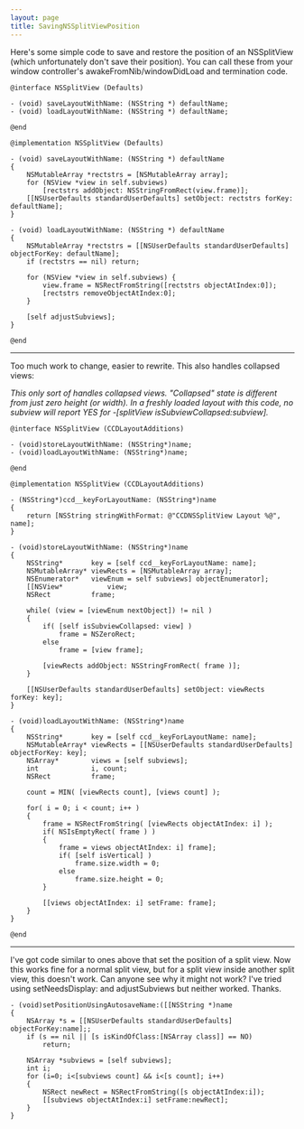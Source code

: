 ```yaml
---
layout: page
title: SavingNSSplitViewPosition
---
```


Here's some simple code to save and restore the position of an NSSplitView (which unfortunately don't save their position). You can call these from your window controller's awakeFromNib/windowDidLoad and termination code.

    @interface NSSplitView (Defaults)
    
    - (void) saveLayoutWithName: (NSString *) defaultName;
    - (void) loadLayoutWithName: (NSString *) defaultName;
    
    @end
    
    @implementation NSSplitView (Defaults)
    
    - (void) saveLayoutWithName: (NSString *) defaultName
    {
        NSMutableArray *rectstrs = [NSMutableArray array];
        for (NSView *view in self.subviews)
            [rectstrs addObject: NSStringFromRect(view.frame)];
        [[NSUserDefaults standardUserDefaults] setObject: rectstrs forKey: defaultName];
    }
    
    - (void) loadLayoutWithName: (NSString *) defaultName
    {
        NSMutableArray *rectstrs = [[NSUserDefaults standardUserDefaults] objectForKey: defaultName];
        if (rectstrs == nil) return;
    
        for (NSView *view in self.subviews) {
            view.frame = NSRectFromString([rectstrs objectAtIndex:0]);
            [rectstrs removeObjectAtIndex:0];
        }
        
        [self adjustSubviews];
    }
    
    @end

----

Too much work to change, easier to rewrite. This also handles collapsed views:

*This only sort of handles collapsed views.  "Collapsed" state is different from just zero height (or width).  In a freshly loaded layout with this code, no subview will report YES for -[splitView isSubviewCollapsed:subview].*

    @interface NSSplitView (CCDLayoutAdditions)
    
    - (void)storeLayoutWithName: (NSString*)name;
    - (void)loadLayoutWithName: (NSString*)name;
    
    @end    
    
    @implementation NSSplitView (CCDLayoutAdditions)
    
    - (NSString*)ccd__keyForLayoutName: (NSString*)name
    {
    	return [NSString stringWithFormat: @"CCDNSSplitView Layout %@", name];
    }
    
    - (void)storeLayoutWithName: (NSString*)name
    {
    	NSString*		key = [self ccd__keyForLayoutName: name];
    	NSMutableArray*	viewRects = [NSMutableArray array];
    	NSEnumerator*	viewEnum = self subviews] objectEnumerator];
    	[[NSView*			view;
    	NSRect			frame;
    	
    	while( (view = [viewEnum nextObject]) != nil )
    	{
    		if( [self isSubviewCollapsed: view] )
    			frame = NSZeroRect;
    		else
    			frame = [view frame];
    			
    		[viewRects addObject: NSStringFromRect( frame )];
    	}
    	
    	[[NSUserDefaults standardUserDefaults] setObject: viewRects forKey: key];
    }
    
    - (void)loadLayoutWithName: (NSString*)name
    {
    	NSString*		key = [self ccd__keyForLayoutName: name];
    	NSMutableArray*	viewRects = [[NSUserDefaults standardUserDefaults] objectForKey: key];
    	NSArray*		views = [self subviews];
    	int				i, count;
    	NSRect			frame;
    		
    	count = MIN( [viewRects count], [views count] );
    	
    	for( i = 0; i < count; i++ )
    	{
    		frame = NSRectFromString( [viewRects objectAtIndex: i] );
    		if( NSIsEmptyRect( frame ) )
    		{
    			frame = views objectAtIndex: i] frame];
    			if( [self isVertical] )
    				frame.size.width = 0;
    			else
    				frame.size.height = 0;
    		}
    			
    		[[views objectAtIndex: i] setFrame: frame];
    	}
    }
    
    @end

----

I've got code similar to ones above that set the position of a split view. Now this works fine for a normal split view, but for a split view inside another split view, this doesn't work. Can anyone see why it might not work? I've tried using     setNeedsDisplay: and     adjustSubviews but neither worked. Thanks.

    - (void)setPositionUsingAutosaveName:([[NSString *)name
    {
    	NSArray *s = [[NSUserDefaults standardUserDefaults] objectForKey:name];;
    	if (s == nil || [s isKindOfClass:[NSArray class]] == NO)
    		return;
    	
    	NSArray *subviews = [self subviews];
    	int i;
    	for (i=0; i<[subviews count] && i<[s count]; i++)
    	{
    		NSRect newRect = NSRectFromString([s objectAtIndex:i]);
    		[[subviews objectAtIndex:i] setFrame:newRect];
    	}
    }

